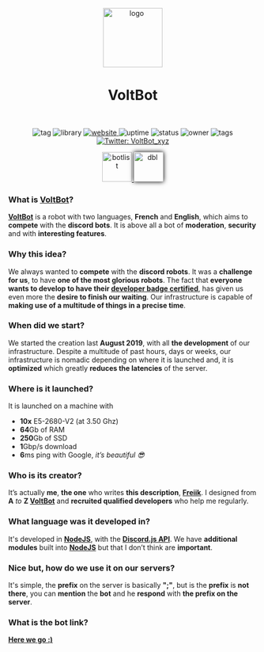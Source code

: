 <p align="center"><img height="120" align="center" src="https://voltbot.xyz/assets/img/logo.png" alt="logo"/></p>
<h1 align="center">VoltBot</h1>
<br>
<p align="center">
    <img alt="tag" src="https://botlist.space/bot/699534920271265812/badge?property=tag&color=red" target="_blank" />
    <img alt="library" src="https://botlist.space/bot/699534920271265812/badge?property=library&color=orange" />
  <a href="https://voltbot.xyz">
    <img alt="website" src="https://botlist.space/bot/699534920271265812/badge?property=website&color=yellow" target="_blank" />
  </a>
    <img alt="uptime" src="https://botlist.space/bot/699534920271265812/badge?property=uptime&color=yellowgreen" target="_blank" />
    <img alt="status" src="https://botlist.space/bot/699534920271265812/badge?property=status&color=green" target="_blank" />
    <img alt="owner" src="https://botlist.space/bot/699534920271265812/badge?property=owner&color=brightgreen" target="_blank" />
    <img alt="tags" src="https://botlist.space/bot/699534920271265812/badge?property=tags&color=9cf" target="_blank" />
  <a href="https://twitter.com/VoltBot_xyz">
    <img alt="Twitter: VoltBot_xyz" src="https://img.shields.io/twitter/follow/VoltBot_xyz.svg?style=social" target="_blank" />
  </a>
</p>
<p align="center">
  <a href="https://botlist.space/bot/699534920271265812">
    <img height="60" alt="botlist" src="https://botlist.space/img/logo.svg" target="_blank" />
  </a>
  <a href="https://top.gg/bot/699534920271265812">
    <img height="60" alt="dbl" src="https://top.gg/images/dblnewtrans.png" target="_blank" style="-webkit-box-shadow: 0px 0px 9px 0px rgba(0,0,0,1);-moz-box-shadow: 0px 0px 9px 0px rgba(0,0,0,1);box-shadow: 0px 0px 9px 0px rgba(0,0,0,1);" />
  </a>
</p>

### What is [VoltBot](https://voltbot.xyz)?

**[VoltBot](https://voltbot.xyz)** is a robot with two languages, **French** and **English**, which aims to **compete** with the **discord bots**. It is above all a bot of **moderation**, **security** and with **interesting features**.

### Why this idea?

We always wanted to **compete** with the **discord robots**. It was a **challenge for us**, to have **one of the most glorious robots**. The fact that **everyone wants to develop to have their [developer badge certified](https://support.discord.com/hc/en-us/articles/360040720412)**, has given us even more the **desire to finish our waiting**. Our infrastructure is capable of **making use of a multitude of things in a precise time**.

### When did we start?

We started the creation last **August 2019**, with all **the development** of our infrastructure. Despite a multitude of past hours, days or weeks, our infrastructure is nomadic depending on where it is launched and, it is **optimized** which greatly **reduces the latencies** of the server.

### Where is it launched?

It is launched on a machine with
* **10x** E5-2680-V2 (at 3.50 Ghz)
* **64**Gb of RAM
* **250**Gb of SSD 
* **1**Gbp/s download
* **6**ms ping with Google, *it’s beautiful 😎*

### Who is its creator?
It’s actually **me**, **the one** who writes **this description**, **[Freiik](https://freiik.com)**. I designed from **A** *to* **Z [VoltBot](https://voltbot.xyz)** and **recruited qualified developers** who help me regularly.

### What language was it developed in?
It's developed in **[NodeJS](https://node.js.org)**, with the [**Discord.js API**](https://github.com/discordjs/discord.js). We have **additional modules** built into **[NodeJS](https://node.js.org)** but that I don’t think are **important**.

### Nice but, how do we use it on our servers?
It's simple, the **prefix** on the server is basically **";"**, but is the **prefix** is **not there**, you can **mention** the **bot** and he **respond** with **the prefix on the server**.

### What is the bot link?
**[Here we go :)](https://voltbot.xyz/add)**
